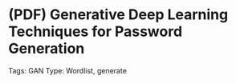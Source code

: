 # (PDF) Generative Deep Learning Techniques for Password Generation

Tags: GAN
Type: Wordlist, generate